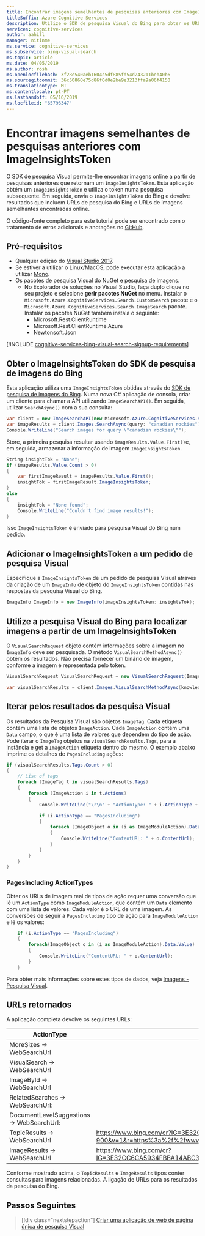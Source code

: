 ```yaml
---
title: Encontrar imagens semelhantes de pesquisas anteriores com ImageInsightsToken - pesquisa Visual do Bing
titleSuffix: Azure Cognitive Services
description: Utilize o SDK de pesquisa Visual do Bing para obter os URLs de imagens especificadas pelo ImageInsightsToken.
services: cognitive-services
author: aahill
manager: nitinme
ms.service: cognitive-services
ms.subservice: bing-visual-search
ms.topic: article
ms.date: 04/05/2019
ms.author: rosh
ms.openlocfilehash: 3f28e540aeb1604c5df885fd54d243211beb40b6
ms.sourcegitcommit: 36c50860e75d86f0d0e2be9e3213ffa9a06f4150
ms.translationtype: MT
ms.contentlocale: pt-PT
ms.lasthandoff: 05/16/2019
ms.locfileid: "65796347"
---
```

# <a name="find-similar-images-from-previous-searches-using-imageinsightstoken"></a>Encontrar imagens semelhantes de pesquisas anteriores com ImageInsightsToken

O SDK de pesquisa Visual permite-lhe encontrar imagens online a partir de pesquisas anteriores que retornam um `ImageInsightsToken`. Esta aplicação obtém um `ImageInsightsToken` e utiliza o token numa pesquisa subsequente. Em seguida, envia o `ImageInsightsToken` do Bing e devolve resultados que incluem URLs de pesquisa do Bing e URLs de imagens semelhantes encontradas online.

O código-fonte completo para este tutorial pode ser encontrado com o tratamento de erros adicionais e anotações no [GitHub](https://github.com/Azure-Samples/cognitive-services-REST-api-samples/blob/master/Tutorials/Bing-Visual-Search/BingVisualSearchInisghtsTokens.cs).

## <a name="prerequisites"></a>Pré-requisitos

* Qualquer edição do [Visual Studio 2017](https://www.visualstudio.com/downloads/).
* Se estiver a utilizar o Linux/MacOS, pode executar esta aplicação a utilizar [Mono](https://www.mono-project.com/).
* Os pacotes de pesquisa Visual do NuGet e pesquisa de imagens.
    - No Explorador de soluções no Visual Studio, faça duplo clique no seu projeto e selecione **gerir pacotes NuGet** no menu. Instalar o `Microsoft.Azure.CognitiveServices.Search.CustomSearch` pacote e o `Microsoft.Azure.CognitiveServices.Search.ImageSearch` pacote. Instalar os pacotes NuGet também instala o seguinte:
        - Microsoft.Rest.ClientRuntime
        - Microsoft.Rest.ClientRuntime.Azure
        - Newtonsoft.Json


[!INCLUDE [cognitive-services-bing-visual-search-signup-requirements](../../../includes/cognitive-services-bing-visual-search-signup-requirements.md)]

## <a name="get-the-imageinsightstoken-from-the-bing-image-search-sdk"></a>Obter o ImageInsightsToken do SDK de pesquisa de imagens do Bing

Esta aplicação utiliza uma `ImageInsightsToken` obtidas através do [SDK de pesquisa de imagens do Bing](https://docs.microsoft.com/azure/cognitive-services/bing-image-search/image-search-sdk-quickstart). Numa nova C# aplicação de consola, criar um cliente para chamar a API utilizando `ImageSearchAPI()`. Em seguida, utilizar `SearchAsync()` com a sua consulta:

```csharp
var client = new ImageSearchAPI(new Microsoft.Azure.CognitiveServices.Search.ImageSearch.ApiKeyServiceClientCredentials(subKey));
var imageResults = client.Images.SearchAsync(query: "canadian rockies").Result;
Console.WriteLine("Search images for query \"canadian rockies\"");
```

Store, a primeira pesquisa resultar usando `imageResults.Value.First()`e, em seguida, armazenar a informação de imagem `ImageInsightsToken`.

```csharp
String insightTok = "None";
if (imageResults.Value.Count > 0)
{
    var firstImageResult = imageResults.Value.First();
    insightTok = firstImageResult.ImageInsightsToken;
}
else
{
    insightTok = "None found";
    Console.WriteLine("Couldn't find image results!");
}
```

Isso `ImageInsightsToken` é enviado para pesquisa Visual do Bing num pedido.

## <a name="add-the-imageinsightstoken-to-a-visual-search-request"></a>Adicionar o ImageInsightsToken a um pedido de pesquisa Visual

Especifique a `ImageInsightsToken` de um pedido de pesquisa Visual através da criação de um `ImageInfo` de objeto do `ImageInsightsToken` contidas nas respostas da pesquisa Visual do Bing.

```csharp
ImageInfo ImageInfo = new ImageInfo(imageInsightsToken: insightsTok);
```

## <a name="use-bing-visual-search-to-find-images-from-an-imageinsightstoken"></a>Utilize a pesquisa Visual do Bing para localizar imagens a partir de um ImageInsightsToken

O `VisualSearchRequest` objeto contém informações sobre a imagem no `ImageInfo` deve ser pesquisada. O método `VisualSearchMethodAsync()` obtém os resultados. Não precisa fornecer um binário de imagem, conforme a imagem é representada pelo token.

```csharp
VisualSearchRequest VisualSearchRequest = new VisualSearchRequest(ImageInfo);

var visualSearchResults = client.Images.VisualSearchMethodAsync(knowledgeRequest: VisualSearchRequest).Result;

```

## <a name="iterate-through-the-visual-search-results"></a>Iterar pelos resultados da pesquisa Visual

Os resultados da Pesquisa Visual são objetos `ImageTag`. Cada etiqueta contém uma lista de objetos `ImageAction`. Cada `ImageAction` contém uma `Data` campo, o que é uma lista de valores que dependem do tipo de ação. Pode iterar o `ImageTag` objetos na `visualSearchResults.Tags`, para a instância e get a `ImageAction` etiqueta dentro do mesmo. O exemplo abaixo imprime os detalhes de `PagesIncluding` ações:

```csharp
if (visualSearchResults.Tags.Count > 0)
{
    // List of tags
    foreach (ImageTag t in visualSearchResults.Tags)
    {
        foreach (ImageAction i in t.Actions)
        {
            Console.WriteLine("\r\n" + "ActionType: " + i.ActionType + " WebSearchURL: " + i.WebSearchUrl);

            if (i.ActionType == "PagesIncluding")
            {
                foreach (ImageObject o in (i as ImageModuleAction).Data.Value)
                {
                    Console.WriteLine("ContentURL: " + o.ContentUrl);
                }
            }
        }
    }
}
```

### <a name="pagesincluding-actiontypes"></a>PagesIncluding ActionTypes

Obter os URLs de imagem real de tipos de ação requer uma conversão que lê um `ActionType` como `ImageModuleAction`, que contém um `Data` elemento com uma lista de valores. Cada valor é o URL de uma imagem.  As conversões de seguir a `PagesIncluding` tipo de ação para `ImageModuleAction` e lê os valores:

```csharp
    if (i.ActionType == "PagesIncluding")
    {
        foreach(ImageObject o in (i as ImageModuleAction).Data.Value)
        {
            Console.WriteLine("ContentURL: " + o.ContentUrl);
        }
    }
```

Para obter mais informações sobre estes tipos de dados, veja [Imagens - Pesquisa Visual](https://docs.microsoft.com/rest/api/cognitiveservices/bingvisualsearch/images/visualsearch).

## <a name="returned-urls"></a>URLs retornados

A aplicação completa devolve os seguintes URLs:

|ActionType  |URL  | |
|---------|---------|---------|
|MoreSizes -> WebSearchUrl     |         |
|VisualSearch -> WebSearchUrl     |         |
|ImageById -> WebSearchUrl    |         |
|RelatedSearches -> WebSearchUrl:    |         |
|DocumentLevelSuggestions -> WebSearchUrl:     |         |
|TopicResults -> WebSearchUrl    | https://www.bing.com/cr?IG=3E32CC6CA5934FBBA14ABC3B2E4651F9&CID=1BA795A21EAF6A63175699B71FC36B7C&rd=1&h=BcQifmzdKFyyBusjLxxgO42kzq1Geh7RucVVqvH-900&v=1&r=https%3a%2f%2fwww.bing.com%2fdiscover%2fcanadian%2brocky&p=DevEx,5823.1       |
|ImageResults -> WebSearchUrl    |  https://www.bing.com/cr?IG=3E32CC6CA5934FBBA14ABC3B2E4651F9&CID=1BA795A21EAF6A63175699B71FC36B7C&rd=1&h=PV9GzMFOI0AHZp2gKeWJ8DcveSDRE3fP2jHDKMpJSU8&v=1&r=https%3a%2f%2fwww.bing.com%2fimages%2fsearch%3fq%3doutdoor&p=DevEx,5831.1       |

Conforme mostrado acima, o `TopicResults` e `ImageResults` tipos conter consultas para imagens relacionadas. A ligação de URLs para os resultados da pesquisa do Bing.

## <a name="next-steps"></a>Passos Seguintes

> [!div class="nextstepaction"]
> [Criar uma aplicação de web de página única de pesquisa Visual](tutorial-bing-visual-search-single-page-app.md)
